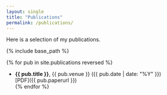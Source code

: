 ```yaml
---
layout: single
title: "Publications"
permalink: /publications/
---
```


Here is a selection of my publications.  

{% include base_path %}

{% for pub in site.publications reversed %}
- **{{ pub.title }}**, {{ pub.venue }} ({{ pub.date | date: "%Y" }})  
  [PDF]({{ pub.paperurl }})  
{% endfor %}
